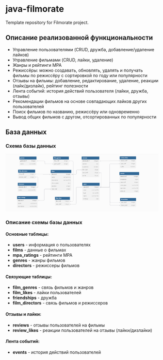 # java-filmorate

Template repository for Filmorate project.

## Описание реализованной функциональности

- Управление пользователями (CRUD, дружба, добавление/удаление лайков)  
- Управление фильмами (CRUD, лайки, удаление)  
- Жанры и рейтинги MPA  
- Режиссёры: можно создавать, обновлять, удалять и получать фильмы по режиссёру с сортировкой по году или популярности  
- Отзывы на фильмы: добавление, редактирование, удаление, реакции (лайк/дизлайк), рейтинг полезности  
- Лента событий: история действий пользователя (лайки, дружба, отзывы)  
- Рекомендации фильмов на основе совпадающих лайков других пользователей  
- Поиск фильмов по названию, режиссёру или одновременно  
- Вывод общих фильмов с другом, отсортированных по популярности

## База данных

### Схема базы данных

![Filmorate Database Schema](filmorate_db_schema.png)

### Описание схемы базы данных

#### Основные таблицы:

- **users** - информация о пользователях
- **films** - данные о фильмах
- **mpa_ratings** - рейтинги MPA
- **genres** - жанры фильмов
- **directors** - режиссеры фильмов

#### Связующие таблицы:

- **film_genres** - связь фильмов и жанров
- **film_likes** - лайки пользователей
- **friendships** - дружба
- **film_directors** - связь фильмов и режиссеров

#### Отзывы и лайки:

- **reviews** - отзывы пользователей на фильмы
- **review_likes** - реакции пользователей на отзывы (лайки/дизлайки)

#### Лента событий:

- **events** - история действий пользователей